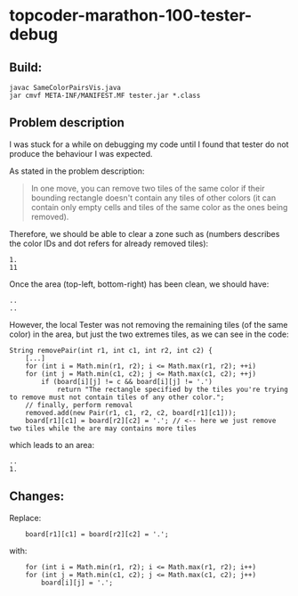 # topcoder-marathon-100-tester-debug

## Build:

    javac SameColorPairsVis.java
    jar cmvf META-INF/MANIFEST.MF tester.jar *.class

## Problem description

I was stuck for a while on debugging my code until I found that tester do not produce the behaviour I was expected.

As stated in the problem description:
> In one move, you can remove two tiles of the same color if their bounding rectangle doesn't contain any tiles of other colors (it can contain only empty cells and tiles of the same color as the ones being removed).

Therefore, we should be able to clear a zone such as (numbers describes the color IDs and dot refers for already removed tiles):

    1.
    11
    
Once the area (top-left, bottom-right) has been clean, we should have:

    ..
    ..

However, the local Tester was not removing the remaining tiles (of the same color) in the area, but just the two extremes tiles, as we can see in the code:

    String removePair(int r1, int c1, int r2, int c2) {
        [...]
        for (int i = Math.min(r1, r2); i <= Math.max(r1, r2); ++i)
        for (int j = Math.min(c1, c2); j <= Math.max(c1, c2); ++j)
            if (board[i][j] != c && board[i][j] != '.')
                return "The rectangle specified by the tiles you're trying to remove must not contain tiles of any other color.";
        // finally, perform removal
        removed.add(new Pair(r1, c1, r2, c2, board[r1][c1]));
        board[r1][c1] = board[r2][c2] = '.'; // <-- here we just remove two tiles while the are may contains more tiles
        
which leads to an area:
    
    ..
    1.
        
## Changes:

Replace:

        board[r1][c1] = board[r2][c2] = '.';

with:

        for (int i = Math.min(r1, r2); i <= Math.max(r1, r2); i++)
        for (int j = Math.min(c1, c2); j <= Math.max(c1, c2); j++)
            board[i][j] = '.';
